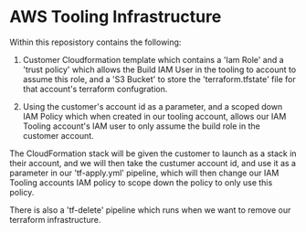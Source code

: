 # AWS Tooling Infrastructure

Within this reposistory contains the following:

1. Customer Cloudformation template which contains a 'Iam Role' and a 'trust policy' which allows the Build IAM User in the tooling to account to assume this role, and a 'S3 Bucket' to store the 'terraform.tfstate' file for that account's terraform confugration.

2. Using the customer's account id as a parameter, and a scoped down IAM Policy which when created in our tooling account, allows our IAM Tooling account's IAM user to only assume the build role in the customer account.

The CloudFormation stack will be given the customer to launch as a stack in their account, and we will then take the custumer account id, and use it as a parameter in our 'tf-apply.yml' pipeline, which will then change our IAM Tooling accounts IAM policy to scope down the policy to only use this policy. 

There is also a 'tf-delete' pipeline which runs when we want to remove our terraform infrastructure.